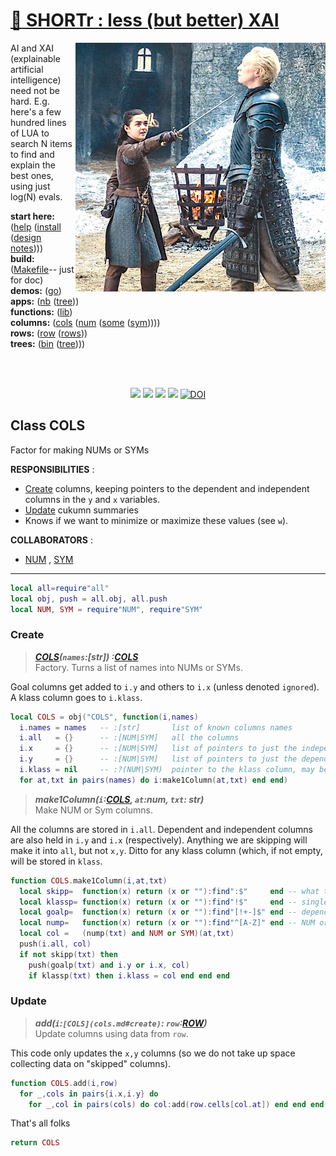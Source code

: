 
# [:high_brightness: SHORTr : less (but better) XAI](all.md)

<a href="all.md"><img align=right width=400 src="stark.jpeg"></a>

AI and XAI (explainable artificial intelligence) need not be
hard.  E.g. here's a few hundred lines of LUA
to search N items to  find and explain the best ones, using just
log(N) evals.  

**start here:**  ([help](all.md) ([install](/INSTALL.md) ([design notes](design.md))))                                                                                               
**build:**       ([Makefile](https://github.com/timm/shortr/blob/master/etc/src/Makefile)-- just for doc)                                                                           
**demos:**       ([go](go.md))                                                                                                                                                      
**apps:**         ([nb](nb.md) ([tree](tree.md)))   
**functions:**   ([lib](lib.md))     
**columns:**    ([cols](cols.md) ([num](num.md) ([some](some.md) ([sym](sym.md)))))  
**rows:** ([row](row.md) ([rows](rows.md)))   
**trees:** ([bin](bin.md) ([tree](tree.md))))


<br clear=all>&nbsp;
<p align=center>
<a href=".."><img src="https://img.shields.io/badge/Lua-%232C2D72.svg?logo=lua&logoColor=white"></a>
<a href=".."><img src="https://img.shields.io/badge/checked--by-syntastic-yellow?logo=Checkmarx&logoColor=white"></a>
<a href="https://github.com/timm/shortr/actions/workflows/tests.yml"><img src="https://github.com/timm/shortr/actions/workflows/tests.yml/badge.svg"></a>
<a href="https://opensource.org/licenses/BSD-2-Clause"><img  src="https://img.shields.io/badge/License-BSD%202--Clause-orange.svg?logo=opensourceinitiative&logoColor=white"></a>
<a href="https://zenodo.org/badge/latestdoi/206205826"> <img  src="https://zenodo.org/badge/206205826.svg" alt="DOI"></a> 
</p>

##  Class COLS
Factor for making NUMs or SYMs

**RESPONSIBILITIES** : 
- [Create](#create) columns, keeping pointers to the dependent and independent  columns in the `y` and `x` variables.
- [Update](#update) cukumn summaries
- Knows if we want to minimize or maximize these values (see `w`).

**COLLABORATORS** :
- [NUM](num.md) , [SYM](sym.md)
------------------------------------------------------------



```lua
local all=require"all"
local obj, push = all.obj, all.push
local NUM, SYM = require"NUM", require"SYM"
```


### Create
> ***[COLS](cols.md#create)(`names`:[str]) :[COLS](cols.md#create)***<br>
Factory. Turns a list of names into NUMs or SYMs.

Goal columns get added to `i.y` and others to `i.x` (unless denoted `ignored`). 
A klass column goes to `i.klass`.



```lua
local COLS = obj("COLS", function(i,names) 
  i.names = names   -- :[str]       list of known columns names
  i.all   = {}      -- :[NUM|SYM]   all the columns
  i.x     = {}      -- :[NUM|SYM]   list of pointers to just the independent columns
  i.y     = {}      -- :[NUM|SYM]   list of pointers to just the dependent columns
  i.klass = nil     -- :?(NUM|SYM)  pointer to the klass column, may be nil.
  for at,txt in pairs(names) do i:make1Column(at,txt) end end)
```


> ***make1Column(`i`:[COLS](cols.md#create), `at`:num, `txt`: str)***<br>
Make NUM or Sym columns.

All the columns are stored in `i.all`. Dependent and independent columns
are also held in `i.y` and `i.x` (respectively). Anything we are skipping
will make it into `all`, but not `x,y`. Ditto for any klass column (which,
if not empty, will be stored in `klass`.



```lua
function COLS.make1Column(i,at,txt)
  local skipp=  function(x) return (x or ""):find":$"     end -- what to ignore
  local klassp= function(x) return (x or ""):find"!$"     end -- single goal
  local goalp=  function(x) return (x or ""):find"[!+-]$" end -- dependent column
  local nump=   function(x) return (x or ""):find"^[A-Z]" end -- NUM or SYM?
  local col =   (nump(txt) and NUM or SYM)(at,txt) 
  push(i.all, col)
  if not skipp(txt) then
    push(goalp(txt) and i.y or i.x, col)
    if klassp(txt) then i.klass = col end end end 
```


### Update
> ***add(`i`:`[COLS](cols.md#create)`: `row`:[ROW](row.md#create))***<br>
Update columns using data from `row`.

This code only updates the `x,y` columns (so we do not take up space
collecting data on "skipped" columns). 



```lua
function COLS.add(i,row)
  for _,cols in pairs{i.x,i.y} do
    for _,col in pairs(cols) do col:add(row.cells[col.at]) end end end
```


That's all folks



```lua
return COLS
```


